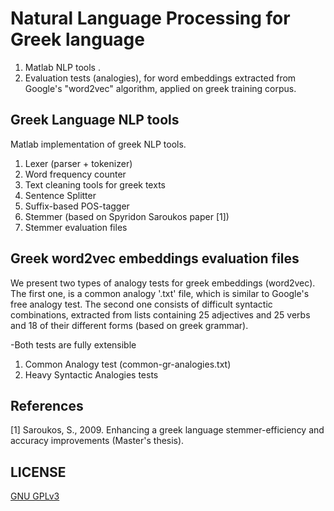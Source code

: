 # Natural Language Processing for Greek language

  1. Matlab NLP tools .
  2. Evaluation tests (analogies), for word embeddings extracted from Google's "word2vec" algorithm, applied on greek training corpus.

## Greek Language NLP tools

Matlab implementation of greek NLP tools.

  1. Lexer (parser + tokenizer)
  2. Word frequency counter
  3. Text cleaning tools for greek texts
  4. Sentence Splitter 
  5. Suffix-based POS-tagger
  6. Stemmer (based on Spyridon Saroukos paper [1])
  7. Stemmer evaluation files
  
 ## Greek word2vec embeddings evaluation files
 
We present two types of analogy tests for greek embeddings (word2vec).
The first one, is a common analogy '.txt' file, which is similar to Google's free analogy test. 
The second one consists of difficult syntactic combinations, extracted from lists containing 25 adjectives and 25 verbs and 18 of their different forms (based on greek grammar).

-Both tests are fully extensible
 
 1. Common Analogy test (common-gr-analogies.txt)
 2. Heavy Syntactic Analogies tests
 
 ## References
 [1] Saroukos, S., 2009. Enhancing a greek language stemmer-efficiency and accuracy improvements (Master's thesis).
 
 ## LICENSE
 
 [GNU GPLv3](https://choosealicense.com/licenses/gpl-3.0/)


